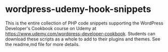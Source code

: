 # wordpress-udemy-hook-snippets
This is the entire collection of PHP code snippets supporting the WordPress Developer's Cookbook course on Udemy at  https://www.udemy.com/wordpress-developer-cookbook. Students can download these scripts as a whole to add to their plugins and themes. See the readme,md file for more details.
